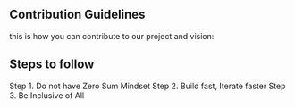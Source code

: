 
## Contribution Guidelines
this is how you can contribute to our project and vision:

## Steps to follow

Step 1. Do not have Zero Sum Mindset
Step 2. Build fast, Iterate faster
Step 3. Be Inclusive of All